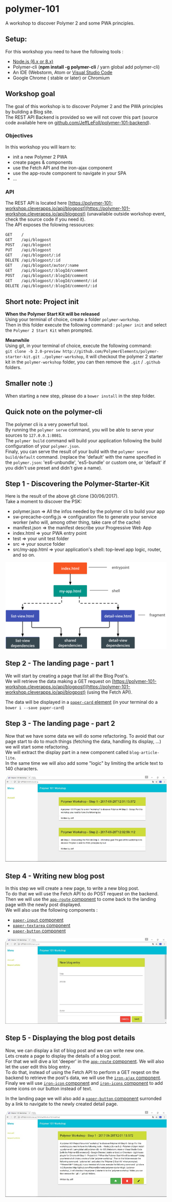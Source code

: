 # polymer-101
A workshop to discover Polymer 2 and some PWA principles.

## Setup:  
For this workshop you need to have the following tools :
- [Node.js (6.x or 8.x)](https://nodejs.org/fr/) 
- Polymer-cli (**npm install -g polymer-cli** / yarn global add polymer-cli)
- An IDE (Webstorm, Atom or [Visual Studio Code](https://code.visualstudio.com/)
- Google Chrome ( stable or later) or Chromium

## Workshop goal
The goal of this workshop is to discover Polymer 2 and the PWA principles by building a Blog site.  
The REST API Backend is provided so we will not cover this part (source code available here on [github.com/JeffLeFoll/polymer-101-backend](https://github.com/JeffLeFoll/polymer-101-backend)).

### Objectives
In this workshop you will learn to:
- init a new Polymer 2 PWA
- create pages & components
- use the Fetch API and the iron-ajax component
- use the app-route component to navigate in your SPA 
- ...

### API
The REST API is located here [https://polymer-101-workshop.cleverapps.io/api/blogpost](https://polymer-101-workshop.cleverapps.io/api/blogpost) (unavailable outside workshop event, check the source code if you need it).  
The API exposes the folowing ressources: 
```
GET    / 
GET    /api/blogpost 
POST   /api/blogpost
PUT    /api/blogpost 
GET    /api/blogpost/:id
DELETE /api/blogpost/:id 
GET    /api/blogpost/autor/:name 
GET    /api/blogpost/:blogId/comment 
POST   /api/blogpost/:blogId/comment 
GET    /api/blogpost/:blogId/comment/:id 
DELETE /api/blogpost/:blogId/comment/:id
``` 

## Short note: Project init
**When the Polymer Start Kit will be released**  
Using your terminal of choice, create a folder `polymer-workshop`.  
Then in this folder execute the following command : `polymer init` and select the `Polymer 2 Start Kit` when prompted.

**Meanwhile**  
Using git, in your terminal of choice, execute the following command:  
`git clone -b 2.0-preview http://github.com/PolymerElements/polymer-starter-kit.git ./polymer-workshop`, it will checkout the polymer 2 starter kit in the `polymer-workshop` folder, you can then remove the `.git` / `.github` folders.

## Smaller note :)  
When starting a new step, please do a `bower install` in the step folder.

## Quick note on the polymer-cli  
The polymer cli is a very powerfull tool.  
By running the `polymer serve` command, you will be able to serve your sources to `127.0.0.1:8081`.  
The `polymer build` command will build your application following the build configuration of your `polymer.json`.  
Finaly, you can serve the result of your build with the `polymer serve build/default` command. (replace the 'default' with the name specified in the `polymer.json`: 'es6-unbundle', 'es5-bundle' or custom one, or 'default' if you didn't use preset and didn't give a name).

## Step 1 - Discovering the Polymer-Starter-Kit
Here is the result of the above git clone (30/06/2017).  
Take a moment to discover the PSK:
- polymer.json => All the infos needed by the polymer cli to build your app
- sw-precache-config.js => configuration file to generate your service worker (who will, among other thing, take care of the cache)
- manifest.json => the manifest describe your Progressive Web App
- index.html => your PWA entry point
- test => your unit test folder
- src => your source folder
- src/my-app.html => your application's shell: top-level app logic, router, and so on.  

![app-build-components](imgs/app-build-components.png)

## Step 2 - The landing page - part 1
We will start by creating a page that list all the Blog Post's.  
We will retrieve the data making a GET request on [https://polymer-101-workshop.cleverapps.io/api/blogpost](https://polymer-101-workshop.cleverapps.io/api/blogpost) (using the Fetch API).  

The data will be displayed in a [`paper-card` element](https://www.webcomponents.org/element/PolymerElements/paper-card)
(in your terminal do a `bower i --save paper-card`)

## Step 3 - The landing page - part 2  
Now that we have some data we will do some refactoring.
To avoid that our page start to do to much things (fetching the data, handling its display, ...) we will start some refactoring.  
We will extract the display part in a new component called `blog-article-lite`.  
In the same time we will also add some "logic" by limiting the article text to 140 characters.  

![step03](imgs/step03.jpg)

## Step 4 - Writing new blog post
In this step we will create a new page, to write a new blog post.  
To do that we will use the Fetch API to do POST request on the backend. 
Then we will use the [`app-route` component](https://www.webcomponents.org/element/PolymerElements/app-route) to come back to the landing page with the newly post displayed.    
We will also use the following components :
- [`paper-input` component](https://www.webcomponents.org/element/PolymerElements/paper-input)
- [`paper-textarea` component](https://www.webcomponents.org/element/PolymerElements/paper-input)
- [`paper-button` component](https://www.webcomponents.org/element/PolymerElements/paper-button)


![step04](imgs/step04.jpg)

## Step 5 - Displaying the blog post details
Now, we can display a list of blog post and we can write new one.  
Lets create a page to display the details of a blog post.  
For that we will dive a lot 'deeper' in the [`app-route` component](https://www.webcomponents.org/element/PolymerElements/app-route).
We will also let the user edit this blog entry.  
To do that, instead of using the Fetch API to perform a GET reqest on the backend to retrieve the post's data, we will use the [`iron-ajax` component](https://www.webcomponents.org/element/PolymerElements/iron-ajax).  
Finaly we will use [`iron-icon` component](https://www.webcomponents.org/element/PolymerElements/iron-icon) and [`iron-icons` component](https://www.webcomponents.org/element/PolymerElements/iron-icons) to add some icons on our button instead of text.  

In the landing page we will also add a [`paper-button` component](https://www.webcomponents.org/element/PolymerElements/paper-button) surronded by a link to navigate to the newly created detail page.

![step05](imgs/step05.jpg)

